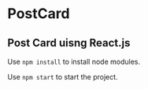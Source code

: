 # PostCard


## Post Card uisng React.js 

Use `npm install` to install node modules.

Use `npm start` to start the project.
